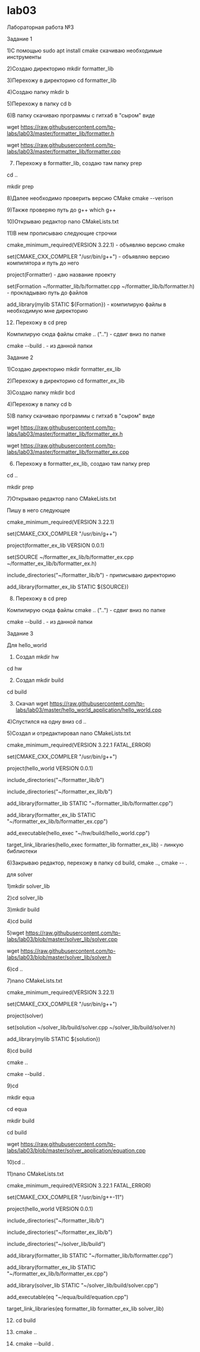 # lab03
Лабораторная работа №3

Задание 1

1)С помощью sudo apt install cmake скачиваю необходимые инструменты

2)Создаю директорию mkdir formatter_lib

3)Перехожу в директорию cd formatter_lib

4)Создаю папку mkdir b

5)Перехожу в папку cd b

6)В папку скачиваю программы с гитхаб в "сыром" виде

wget https://raw.githubusercontent.com/tp-labs/lab03/master/formatter_lib/formatter.h

wget https://raw.githubusercontent.com/tp-labs/lab03/master/formatter_lib/formatter.cpp

7) Перехожу в formatter_lib, создаю там папку prep

cd ..

mkdir prep 

8)Далее необходимо проверить версию CMake cmake --verison

9)Также проверяю путь до g++ which g++

10)Открываю редактор nano CMakeLists.txt

11)В нем прописываю следующие строчки

cmake_minimum_required(VERSION 3.22.1) - объявляю версию cmake

set(CMAKE_CXX_COMPILER "/usr/bin/g++") - объявляю версию компилятора и путь до него

project(Formatter) - даю название проекту

set(Formation ~/formatter_lib/b/formatter.cpp ~/formatter_lib/b/formatter.h) - прокладываю путь до файлов

add_library(mylib STATIC ${Formation}) - компилирую файлы в необходимую мне директорию

12) Перехожу в cd prep 

Компилирую сюда файлы cmake .. ("..") - сдвиг вниз по папке

cmake --build . - из данной папки

Задание 2

1)Создаю директорию mkdir formatter_ex_lib

2)Перехожу в директорию cd formatter_ex_lib

3)Создаю папку mkdir bcd

4)Перехожу в папку cd b

5)В папку скачиваю программы с гитхаб в "сыром" виде

wget https://raw.githubusercontent.com/tp-labs/lab03/master/formatter_lib/formatter_ex.h

wget https://raw.githubusercontent.com/tp-labs/lab03/master/formatter_lib/formatter_ex.cpp

6) Перехожу в formatter_ex_lib, создаю там папку prep

cd .. 

mkdir prep 

7)Открываю редактор nano CMakeLists.txt

Пишу в него следующее 

cmake_minimum_required(VERSION 3.22.1)

set(CMAKE_CXX_COMPILER "/usr/bin/g++")

project(formatter_ex_lib VERSION 0.0.1)

set(SOURCE ~/formatter_ex_lib/b/formatter_ex.cpp ~/formatter_ex_lib/b/formatter_ex.h)

include_directories("~/formatter_lib/b") - приписываю директорию 

add_library(formatter_ex_lib STATIC ${SOURCE})

8) Перехожу в cd prep 

Компилирую сюда файлы cmake .. ("..") - сдвиг вниз по папке

cmake --build . - из данной папки

Задание 3

Для hello_world

1) Создал mkdir hw

cd hw

2) Создал mkdir build

cd build

3) Скачал wget  https://raw.githubusercontent.com/tp-labs/lab03/master/hello_world_application/hello_world.cpp

4)Спустился на одну вниз cd .. 

5)Создал и отредактировал nano CMakeLists.txt

cmake_minimum_required(VERSION 3.22.1 FATAL_ERROR)

set(CMAKE_CXX_COMPILER "/usr/bin/g++")

project(hello_world VERSION 0.0.1)

include_directories("~/formatter_lib/b")

include_directories("~/formatter_ex_lib/b")

add_library(formatter_lib STATIC "~/formatter_lib/b/formatter.cpp")

add_library(formatter_ex_lib STATIC "~/formatter_ex_lib/b/formatter_ex.cpp")

add_executable(hello_exec "~/hw/build/hello_world.cpp")

target_link_libraries(hello_exec formatter_lib formatter_ex_lib) - линкую библиотеки

6)Закрываю редактор, перехожу в папку cd build, cmake .., cmake -- .

для solver

1)mkdir solver_lib

2)cd solver_lib

3)mkdir build

4)cd build

5)wget https://raw.githubusercontent.com/tp-labs/lab03/blob/master/solver_lib/solver.cpp

wget https://raw.githubusercontent.com/tp-labs/lab03/blob/master/solver_lib/solver.h

6)cd ..

7)nano CMakeLists.txt 
                           
cmake_minimum_required(VERSION 3.22.1)

set(CMAKE_CXX_COMPILER "/usr/bin/g++")

project(solver)

set(solution ~/solver_lib/build/solver.cpp ~/solver_lib/build/solver.h)

add_library(mylib STATIC ${solution})

8)cd build 

cmake ..

cmake --build .

9)cd

mkdir equa

cd equa

mkdir build

cd build

wget https://raw.githubusercontent.com/tp-labs/lab03/blob/master/solver_application/equation.cpp

10)cd ..

11)nano CMakeLists.txt

cmake_minimum_required(VERSION 3.22.1 FATAL_ERROR)

set(CMAKE_CXX_COMPILER "/usr/bin/g++-11")

project(hello_world VERSION 0.0.1)

include_directories("~/formatter_lib/b")

include_directories("~/formatter_ex_lib/b")

include_directories("~/solver_lib/build")

add_library(formatter_lib STATIC "~/formatter_lib/b/formatter.cpp")

add_library(formatter_ex_lib STATIC "~/formatter_ex_lib/b/formatter_ex.cpp")

add_library(solver_lib STATIC "~/solver_lib/build/solver.cpp")

add_executable(eq "~/equa/build/equation.cpp")

target_link_libraries(eq formatter_lib formatter_ex_lib solver_lib)

12) cd build

13) cmake ..

14) cmake --build .

